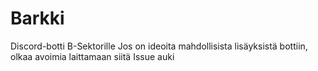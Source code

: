 # Barkki
Discord-botti B-Sektorille
Jos on ideoita mahdollisista lisäyksistä bottiin, olkaa avoimia laittamaan siitä Issue auki
